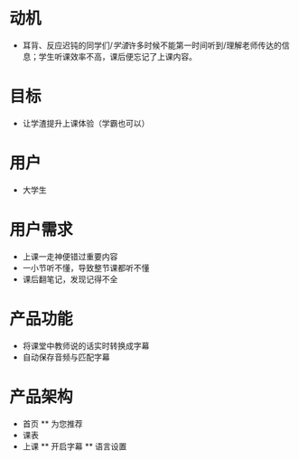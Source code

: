 # 动机
* 耳背、反应迟钝的同学们/*学渣*许多时候不能第一时间听到/理解老师传达的信息；学生听课效率不高，课后便忘记了上课内容。

# 目标
* 让学渣提升上课体验（学霸也可以）

# 用户
* 大学生

# 用户需求
* 上课一走神便错过重要内容
* 一小节听不懂，导致整节课都听不懂
* 课后翻笔记，发现记得不全

# 产品功能
* 将课堂中教师说的话实时转换成字幕
* 自动保存音频与匹配字幕

# 产品架构
* 首页
** 为您推荐
* 课表
* 上课
** 开启字幕
** 语言设置

